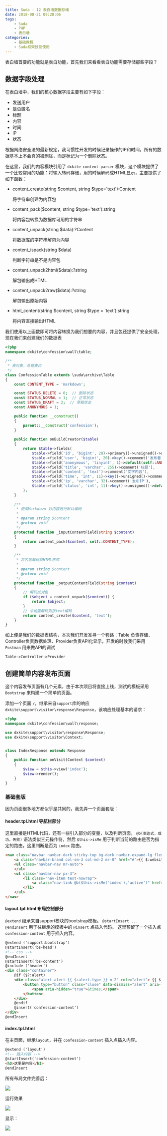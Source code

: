 ```yaml
---
title: Suda - 12 表白墙数据存储
date: 2018-08-21 09:28:06
tags:
    - Suda
    - PHP
    - 表白墙
categories:
    - 基础教程
    - Suda框架技能使用
---
```


表白墙首要的功能就是表白功能，首先我们来看看表白功能需要存储那些字段？

<!-- more -->

## 数据字段处理

在表白墙中，我们的核心数据字段主要有如下字段：

- 发送用户
- 是否匿名
- 标题
- 内容
- 时间
- IP
- 状态

根据网络安全法的最新规定，我习惯性开发的时候记录操作的IP和时间，所有的数据基本上不会真的被删除，而是标记为一个删除状态。

在这里，我们的内容模块引用了 `dxkite-content-parser` 模块，这个模块提供了一个比较常用的功能：将输入转码存储，用的时候解码成HTML显示，主要提供了如下函数：

- content_create(string $content, string $type='text'):Content
    
    将字符串创建为内容包
- content_pack($content, string $type='text'):string

    将内容包转换为数据库可用的字符串
- content_unpack(string $data):?Content

    将数据库的字符串解包为内容
- content_ispack(string $data)
    
    判断字符串是不是内容包
- content_unpack2html($data):?string

    解包输出成HTML
- content_unpack2raw($data):?string

    解包输出原始内容
- html_content(string $content, string $type = 'text'):string
    
    将内容直接输出HTML

我们使用以上函数即可将内容转换为我们想要的内容，并且包还提供了安全处理，现在我们来创建我们的数据表

```php
<?php
namespace dxkite\confession\wall\table;

/**
 * 表对象，处理表白
 */
class ConfessionTable extends \suda\archive\Table
{
    const CONTENT_TYPE = 'markdown';

    const STATUS_DELETE = 0;  // 删除状态
    const STATUS_NORMAL = 1;  // 正常状态
    const STATUS_DRAFT = 2;  // 草稿状态
    const ANONYMOUS = 1;

    public function __construct()
    {
        parent::__construct('confession');
    }
    
    public function onBuildCreator($table)
    {
        return $table->fields(
            $table->field('id', 'bigint', 20)->primary()->unsigned()->auto(),
            $table->field('user', 'bigint', 20)->key()->comment('发布者'),
            $table->field('anonymous', 'tinyint', 1)->default(self::ANONYMOUS)->comment('匿名发布'),
            $table->field('title', 'varchar', 255)->comment('标题'),
            $table->field('content', 'text')->comment("文字内容"),
            $table->field('time', 'int', 11)->key()->unsigned()->comment('发表时间'),
            $table->field('ip', 'varchar', 32)->comment('发布IP'),
            $table->field('status', 'int', 11)->key()->unsigned()->default(self::STATUS_DRAFT)->comment('状态')
        );
    }
    
    /**
     * 使用Markdown 对内容进行默认编码
     *
     * @param string $content
     * @return void
     */
    protected function _inputContentField(string $content)
    {
        return content_pack($content, self::CONTENT_TYPE);
    }

    /**
     * 将内容解码成HTML格式
     *
     * @param string $content
     * @return void
     */
    protected function _outputContentField(string $content)
    {
        // 解码成对象
        if ($object = content_unpack($content)) {
            return $object;
        }
        // 未设置解码则按text编码
        return content_create($content, 'text');
    }
}
```

如上便是我们的数据表结构，本次我们开发准寻一个套路：Table 负责存储、Controller负责数据处理、Provider负责API化显示，开发的时候我们采用 `Postman` 用来做API的调试

```
Table->Controller->Provider
```

## 创建简单内容发布页面

这个内容发布页面有几个元素，由于本次项目将直接上线，测试的模板采用 `Bootstrap` 来构建一个简单的页面。

添加一个页面 `/`，继承来自`support`库的响应 `dxkite\support\visitor\response\Response`，该响应处理基本的请求：

```php
<?php
namespace dxkite\confession\wall\response;

use dxkite\support\visitor\response\Response;
use dxkite\support\visitor\Context;


class IndexResponse extends Response
{
    public function onVisit(Context $context)
    {
        $view = $this->view('index');
        $view->render();
    }
}

```
### 基础套版

因为页面很多地方都似乎是共同的，我先弄一个页面套版：

#### header.tpl.html 导航栏部分
这里直接是HTML代码，还有一些引入部分的变量，以及判断页面，
`@b(表达式，成功，失败)` 语法类似三元操作符，然后 `$this->isMe` 用于判断当前的路由是否为指定的路由，这里判断是否为 `index` 路由。
```html
<nav class="navbar navbar-dark sticky-top bg-dark navbar-expand-lg flex-md-nowrap p-0">
    <a class="navbar-brand col-sm-3 col-md-2 mr-0" href="#">{{ $:website_name('涉外学院 - 表白墙') }}</a>
    <ul class="navbar-nav mr-auto">
    </ul>
    <ul class="navbar-nav px-3">
        <li class="nav-item text-nowrap">
            <a class="nav-link @b($this->isMe('index'),'active')" href="@u('index')">首页</a>
        </li>
    </ul>
</nav>
```

#### layout.tpl.html 布局控制部分

`@extend` 继承来自support模块的bootstrap模板。
`@startInsert ... @endInsert` 用于往继承的模板中的 `@insert` 点插入代码。
这里预留了一个插入点 `confession-content` 用于插入内容。

```html
@extend ('support:bootstrap') 
@startInsert('bs-head')
<!-- css -->
@endInsert 
@startInsert('bs-content') 
@include ('header')
<div class="container">
    @if ($?:alert)
    <div class="alert alert-{{ $:alert.type }} m-2" role="alert"> {{ $:alert.text }}
        <button type="button" class="close" data-dismiss="alert" aria-label="Close">
            <span aria-hidden="true">&times;</span>
        </button>
    </div>
    @endif 
    @insert('confession-content')
</div>
@endInsert
```

#### index.tpl.html

在主页面，继承`layout`，并在 `confession-content` 插入点插入内容。
```html
@extend ('layout')
<!-- 插入内容 -->
@startInsert('confession-content')
<h3>这里是内容</h3>
@endInsert

```


所有布局文件完善后：

![](suda-confession-wall-table/0.png)

运行效果

![](suda-confession-wall-table/1.png)

显示：

![](suda-confession-wall-table/2.png)